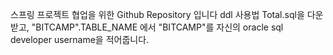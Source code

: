 스프링 프로젝트 협업을 위한 Github Repository 입니다
ddl 사용법
Total.sql을 다운 받고, "BITCAMP".TABLE_NAME 에서 "BITCAMP"를 자신의 oracle sql developer username을 적어줍니다.
